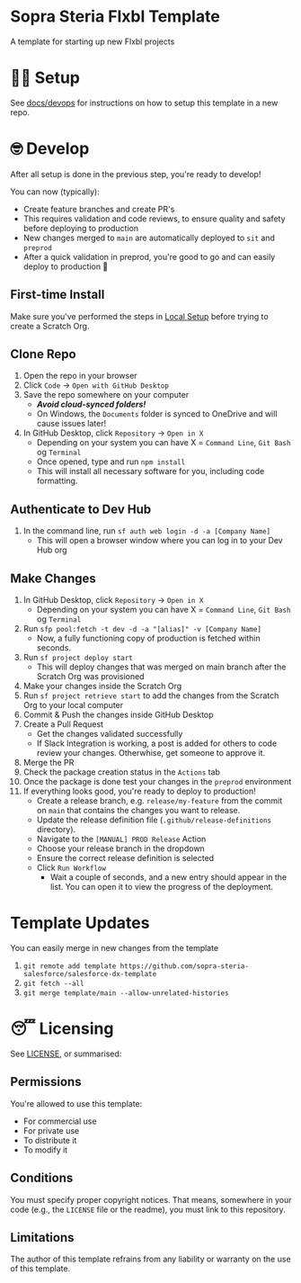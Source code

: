 # Sopra Steria Flxbl Template
A template for starting up new Flxbl projects

# 🧑‍💻 Setup

See [docs/devops](docs/devops) for instructions on how to setup this template in a new repo.

# 🤓 Develop

After all setup is done in the previous step, you're ready to develop!

You can now (typically):

-   Create feature branches and create PR's
-   This requires validation and code reviews, to ensure quality and safety before deploying to production
-   New changes merged to `main` are automatically deployed to `sit` and `preprod`
-   After a quick validation in preprod, you're good to go and can easily deploy to production 🎉

## First-time Install

Make sure you've performed the steps in [Local Setup](docs/devops/local-setup.md) before trying to create a Scratch Org.

## Clone Repo

1. Open the repo in your browser
1. Click `Code` → `Open with GitHub Desktop`
1. Save the repo somewhere on your computer
   - _**Avoid cloud-synced folders!**_
   - On Windows, the `Documents` folder is synced to OneDrive and will cause issues later!
1. In GitHub Desktop, click `Repository` → `Open in X`
   - Depending on your system you can have X = `Command Line`, `Git Bash` og `Terminal`
   - Once opened, type and run `npm install`
   - This will install all necessary software for you, including code formatting.

## Authenticate to Dev Hub
1. In the command line, run `sf auth web login -d -a [Company Name]`
   - This will open a browser window where you can log in to your Dev Hub org

## Make Changes

1. In GitHub Desktop, click `Repository` → `Open in X`
   - Depending on your system you can have X = `Command Line`, `Git Bash` og `Terminal`
1. Run `sfp pool:fetch -t dev -d -a "[alias]" -v [Company Name]`
   - Now, a fully functioning copy of production is fetched within seconds.
1. Run `sf project deploy start`
   - This will deploy changes that was merged on main branch after the Scratch Org was provisioned
1. Make your changes inside the Scratch Org
1. Run `sf project retrieve start` to add the changes from the Scratch Org to your local computer
1. Commit & Push the changes inside GitHub Desktop
1. Create a Pull Request
   - Get the changes validated successfully
   - If Slack Integration is working, a post is added for others to code review your changes. Otherwhise, get someone to approve it.
1. Merge the PR
1. Check the package creation status in the `Actions` tab
1. Once the package is done test your changes in the `preprod` environment
1. If everything looks good, you're ready to deploy to production!
   - Create a release branch, e.g. `release/my-feature` from the commit on `main` that contains the changes you want to release.
   - Update the release definition file (`.github/release-definitions` directory).
   - Navigate to the `[MANUAL] PROD Release` Action
   - Choose your release branch in the dropdown
   - Ensure the correct release definition is selected
   - Click `Run Workflow`
      - Wait a couple of seconds, and a new entry should appear in the list. You can open it to view the progress of the deployment.

# Template Updates

You can easily merge in new changes from the template

1. `git remote add template https://github.com/sopra-steria-salesforce/salesforce-dx-template`
1. `git fetch --all`
1. `git merge template/main --allow-unrelated-histories`

# 😴 Licensing

See [LICENSE](LICENSE), or summarised:

## Permissions

You're allowed to use this template:

-   For commercial use
-   For private use
-   To distribute it
-   To modify it

## Conditions

You must specify proper copyright notices. That means, somewhere in your code (e.g., the `LICENSE` file or the readme), you must link to this repository.

## Limitations

The author of this template refrains from any liability or warranty on the use of this template.